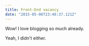 ```yaml
---
title: Front-End vacancy
date: "2015-05-06T23:46:37.121Z"
---
```


Wow! I love blogging so much already.

Yeah, I didn't either.
